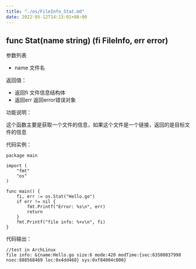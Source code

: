 ```yaml
---
title: "./os/FileInfo_Stat.md"
date: 2022-05-12T14:13:01+08:00
---
```

## func Stat(name string) (fi FileInfo, err error)

参数列表

- name 文件名

返回值：

- 返回fi 文件信息结构体
- 返回err 返回error错误对象

功能说明：

这个函数主要是获取一个文件的信息，如果这个文件是一个链接，返回的是目标文件的信息

代码实例：

    package main

    import (
        "fmt"
        "os"
    )

    func main() {
        fi, err := os.Stat("Hello.go")
        if err != nil {
            fmt.Printf("Error: %s\n", err)
            return
        }
        fmt.Printf("file info: %+v\n", fi)
    }

代码输出：

    //test in ArchLinux
    file info: &{name:Hello.go size:6 mode:420 modTime:{sec:63500837998 nsec:888568469 loc:0x4dd468} sys:0xf84004c000}
